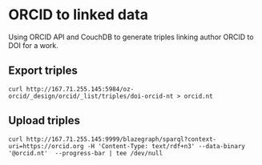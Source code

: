 # ORCID to linked data

Using ORCID API and CouchDB to generate triples linking author ORCID to DOI for a work.

## Export triples

```
curl http://167.71.255.145:5984/oz-orcid/_design/orcid/_list/triples/doi-orcid-nt > orcid.nt
```

## Upload triples

```
curl http://167.71.255.145:9999/blazegraph/sparql?context-uri=https://orcid.org -H 'Content-Type: text/rdf+n3' --data-binary '@orcid.nt'  --progress-bar | tee /dev/null
```